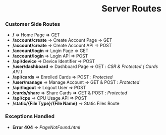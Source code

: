 <h1 align="right">Server Routes</h1>
<h3>Customer Side Routes</h3>

* **/** => Home Page => GET
* **/account/create** => Create Account Page => GET
* **/account/create** => Create Account API => POST
* **/account/login** => Login Page => GET
* **/account/login** => Login API => POST
* **/api/device** => Device Identifier => POST
* **/user/dashboard** => Dashboard Page => GET : _CSR & Protected ( Cards API )_
* **/api/cards** => Enrolled Cards => POST : _Protected_
* **/user/manage** => Manage Account => GET & POST : _Protected_
* **/api/logout** => Logout User => POST
* **/cards/share** => Share Cards => GET & POST : _Protected_
* **/api/cpu** => CPU Usage API => POST
* **/static/{File Type}/{File Name}** => Static Files Route

<h3>Exceptions Handled</h3>

* **Error 404** => _PageNotFound.html_